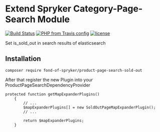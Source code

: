# Extend Spryker Category-Page-Search Module
[![Build Status](https://travis-ci.org/fond-of/spryker-category.svg?branch=master)](https://travis-ci.org/fond-of/product-page-search-sold-out)
[![PHP from Travis config](https://img.shields.io/travis/php-v/symfony/symfony.svg)](https://php.net/)
[![license](https://img.shields.io/github/license/mashape/apistatus.svg)](https://packagist.org/packages/fond-of-spryker/product-page-search-sold-out)

Set is_sold_out in search results of elasticsearch

## Installation

```
composer require fond-of-spryker/product-page-search-sold-out
```

After that register the new Plugin into your ProductPageSearchDependencyProvider

```
protected function getMapExpanderPlugins()
    {
        // ...
        $mapExpanderPlugins[] = new SoldOutPageMapExpanderPlugin();
        // ...

        return $mapExpanderPlugins;
    }
